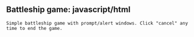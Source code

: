 ## Battleship game: javascript/html
    Simple battleship game with prompt/alert windows. Click "cancel" any time to end the game.
